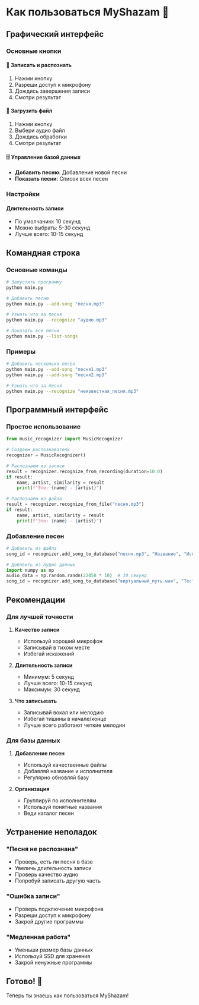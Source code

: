 # Как пользоваться MyShazam 📖

## Графический интерфейс

### Основные кнопки

#### 🎤 Записать и распознать
1. Нажми кнопку
2. Разреши доступ к микрофону
3. Дождись завершения записи
4. Смотри результат

#### 📁 Загрузить файл
1. Нажми кнопку
2. Выбери аудио файл
3. Дождись обработки
4. Смотри результат

#### 🗄️ Управление базой данных
- **Добавить песню**: Добавление новой песни
- **Показать песни**: Список всех песен

### Настройки

#### Длительность записи
- По умолчанию: 10 секунд
- Можно выбрать: 5-30 секунд
- Лучше всего: 10-15 секунд

## Командная строка

### Основные команды

```bash
# Запустить программу
python main.py

# Добавить песню
python main.py --add-song "песня.mp3"

# Узнать что за песня
python main.py --recognize "аудио.mp3"

# Показать все песни
python main.py --list-songs
```

### Примеры

```bash
# Добавить несколько песен
python main.py --add-song "песня1.mp3"
python main.py --add-song "песня2.mp3"

# Узнать что за песня
python main.py --recognize "неизвестная_песня.mp3"
```

## Программный интерфейс

### Простое использование

```python
from music_recognizer import MusicRecognizer

# Создаем распознаватель
recognizer = MusicRecognizer()

# Распознаем из записи
result = recognizer.recognize_from_recording(duration=10.0)
if result:
    name, artist, similarity = result
    print(f"Это: {name} - {artist}")

# Распознаем из файла
result = recognizer.recognize_from_file("песня.mp3")
if result:
    name, artist, similarity = result
    print(f"Это: {name} - {artist}")
```

### Добавление песен

```python
# Добавить из файла
song_id = recognizer.add_song_to_database("песня.mp3", "Название", "Исполнитель")

# Добавить из аудио данных
import numpy as np
audio_data = np.random.randn(22050 * 10)  # 10 секунд
song_id = recognizer.add_song_to_database("виртуальный_путь.wav", "Тест", "Тест")
```

## Рекомендации

### Для лучшей точности

1. **Качество записи**
   - Используй хороший микрофон
   - Записывай в тихом месте
   - Избегай искажений

2. **Длительность записи**
   - Минимум: 5 секунд
   - Лучше всего: 10-15 секунд
   - Максимум: 30 секунд

3. **Что записывать**
   - Записывай вокал или мелодию
   - Избегай тишины в начале/конце
   - Лучше всего работают четкие мелодии

### Для базы данных

1. **Добавление песен**
   - Используй качественные файлы
   - Добавляй название и исполнителя
   - Регулярно обновляй базу

2. **Организация**
   - Группируй по исполнителям
   - Используй понятные названия
   - Веди каталог песен

## Устранение неполадок

### "Песня не распознана"
- Проверь, есть ли песня в базе
- Увеличь длительность записи
- Проверь качество аудио
- Попробуй записать другую часть

### "Ошибка записи"
- Проверь подключение микрофона
- Разреши доступ к микрофону
- Закрой другие программы

### "Медленная работа"
- Уменьши размер базы данных
- Используй SSD для хранения
- Закрой ненужные программы

## Готово! 🎉

Теперь ты знаешь как пользоваться MyShazam!